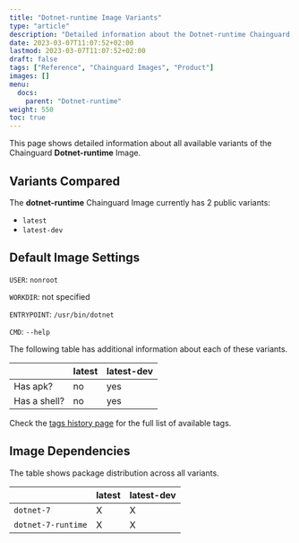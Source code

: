 ```yaml
---
title: "Dotnet-runtime Image Variants"
type: "article"
description: "Detailed information about the Dotnet-runtime Chainguard Image variants"
date: 2023-03-07T11:07:52+02:00
lastmod: 2023-03-07T11:07:52+02:00
draft: false
tags: ["Reference", "Chainguard Images", "Product"]
images: []
menu:
  docs:
    parent: "Dotnet-runtime"
weight: 550
toc: true
---
```


This page shows detailed information about all available variants of the Chainguard **Dotnet-runtime** Image.

## Variants Compared
The **dotnet-runtime** Chainguard Image currently has 2 public variants: 

- `latest`
- `latest-dev`

## Default Image Settings
`USER`:		`nonroot`

`WORKDIR`:	not specified

`ENTRYPOINT`:	`/usr/bin/dotnet`

`CMD`:		`--help`

The following table has additional information about each of these variants.

|              | latest | latest-dev |
|--------------|--------|------------|
| Has apk?     | no     | yes        |
| Has a shell? | no     | yes        |

Check the [tags history page](/chainguard/chainguard-images/reference/dotnet-runtime/tags_history/) for the full list of available tags.
## Image Dependencies
The table shows package distribution across all variants.

|                    | latest | latest-dev |
|--------------------|--------|------------|
| `dotnet-7`         | X      | X          |
| `dotnet-7-runtime` | X      | X          |
